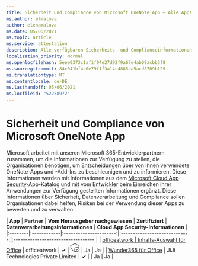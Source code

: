 ```yaml
---
title: Sicherheit und Compliance von Microsoft OneNote App – Alle Apps
ms.author: elmalova
author: elenamalova
ms.date: 05/06/2021
ms.topic: article
ms.service: attestation
description: Alle verfügbaren Sicherheits- und Complianceinformationen für alle Microsoft OneNote-Apps.
localization_priority: Normal
ms.openlocfilehash: 5eee0373c1af1f94e27d92f9a67e4ab09acbb3f8
ms.sourcegitcommit: 84c041bf4c0e79f1f3a14c4885ca5acd8709b129
ms.translationtype: MT
ms.contentlocale: de-DE
ms.lasthandoff: 05/06/2021
ms.locfileid: "52258972"
---
```

# <a name="microsoft-onenote-app-security-and-compliance"></a>Sicherheit und Compliance von Microsoft OneNote App

Microsoft arbeitet mit unseren Microsoft 365-Entwicklerpartnern zusammen, um die Informationen zur Verfügung zu stellen, die Organisationen benötigen, um Entscheidungen über von ihnen verwendete OneNote-Apps und -Add-Ins zu beschleunigen und zu informieren. Diese Informationen werden mit Informationen aus dem [Microsoft Cloud App Security](https://www.microsoft.com/en-us/enterprise-mobility-security/cloud-app-security)-App-Katalog und mit vom Entwickler beim Einreichen ihrer Anwendungen zur Verfügung gestellten Informationen ergänzt. Diese Informationen über Sicherheit, Datenverarbeitung und Compliance sollen Organisationen dabei helfen, Risiken bei der Verwendung dieser Apps zu bewerten und zu verwalten.

| **App** | **Partner** | **Vom Herausgeber nachgewiesen** | **Zertifiziert** | **Datenverarbeitungsinformationen** | **Cloud App Security-Informationen** |
|:--------|:------------|:----------------------:|:-----------------------------:|:----------------------------------:|
| [officeatwork | Inhalts-Auswahl für Office](./officeatwork-officeatworkcontent-chooser-for-office.md) | officeatwork | **✓** | <img alt="Certified application badge" src="../media/certified-badge.png" height="25" width="25" /> | Ja | Ja |
| [Wunder365 für Office](./jiji-technologies-private-limited-wunder365-for-office.md) | JiJi Technologies Private Limited | **✓** |  | Ja | Ja |
